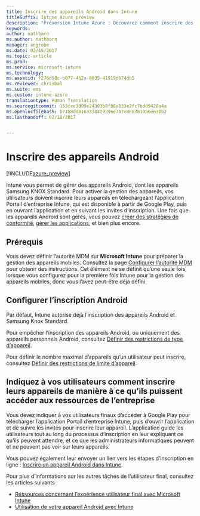 ```yaml
---
title: Inscrire des appareils Android dans Intune
titleSuffix: Intune Azure preview
description: "Préversion Intune Azure : Découvrez comment inscrire des appareils Android dans la préversion d’Intune Azure."
keywords: 
author: nathbarn
ms.author: nathbarn
manager: angrobe
ms.date: 02/15/2017
ms.topic: article
ms.prod: 
ms.service: microsoft-intune
ms.technology: 
ms.assetid: f276d98c-b077-452a-8835-41919d674db5
ms.reviewer: chrisbal
ms.suite: ems
ms.custom: intune-azure
translationtype: Human Translation
ms.sourcegitcommit: 153cce3809e24303b8f88a833e2fc7bdd9428a4a
ms.openlocfilehash: b7188dd8163334429396e7b7c8687810a6e63bb2
ms.lasthandoff: 02/18/2017


---
```


# <a name="enroll-android-devices"></a>Inscrire des appareils Android

[!INCLUDE[azure_preview](../includes/azure_preview.md)]

Intune vous permet de gérer des appareils Android, dont les appareils Samsung KNOX Standard. Pour activer la gestion des appareils, vos utilisateurs doivent inscrire leurs appareils en téléchargeant l’application Portail d’entreprise Intune, qui est disponible à partir de Google Play, puis en ouvrant l’application et en suivant les invites d’inscription. Une fois que les appareils Android sont gérés, vous pouvez [créer des stratégies de conformité](https://docs.microsoft.com/intune-azure/set-device-compliance/create-a-compliance-policy-for-android), [gérer les applications](https://docs.microsoft.com/intune-azure/manage-apps/what-is-app-management), et bien plus encore.

## <a name="prerequisite"></a>Prérequis

Vous devez définir l’autorité MDM sur **Microsoft Intune** pour préparer la gestion des appareils mobiles. Consultez la page [Configurer l’autorité MDM](set-mdm-authority.md) pour obtenir des instructions. Cet élément ne se définit qu’une seule fois, lorsque vous configurez pour la première fois Intune pour la gestion des appareils mobiles, donc vous l’avez peut-être déjà défini. 

## <a name="set-up-android-enrollment"></a>Configurer l’inscription Android

Par défaut, Intune autorise déjà l’inscription des appareils Android et Samsung Knox Standard. 

Pour empêcher l’inscription des appareils Android, ou uniquement des appareils personnels Android, consultez [Définir des restrictions de type d’appareil](https://docs.microsoft.com/intune-azure/enroll-devices/set-enrollment-restrictions#set-device-type-restrictions). 

Pour définir le nombre maximal d’appareils qu’un utilisateur peut inscrire, consultez [Définir des restrictions de limite d’appareil](https://docs.microsoft.com/intune-azure/enroll-devices/set-enrollment-restrictions#set-device-limit-restrictions).

## <a name="tell-your-users-how-to-enroll-their-devices-to-access-company-resources"></a>Indiquez à vos utilisateurs comment inscrire leurs appareils de manière à ce qu’ils puissent accéder aux ressources de l’entreprise

Vous devez indiquer à vos utilisateurs finaux d’accéder à Google Play pour télécharger l’application Portail d’entreprise Intune, puis d’ouvrir l’application et de suivre les invites pour inscrire leur appareil. L’application guide les utilisateurs tout au long du processus d’inscription en leur expliquant ce qu’ils peuvent attendre, et ce que les administrateurs informatiques peuvent et ne peuvent pas voir sur leurs appareils.

Vous pouvez également leur envoyer un lien vers les étapes d’inscription en ligne : [Inscrire un appareil Android dans Intune](https://docs.microsoft.com/intune/enduser/enroll-your-device-in-intune-android). 

Pour plus d’informations sur les autres tâches de l’utilisateur final, consultez les articles suivants :

- [Ressources concernant l’expérience utilisateur final avec Microsoft Intune](https://docs.microsoft.com/intune/deploy-use/what-to-tell-your-end-users-about-using-microsoft-intune)
- [Utilisation de votre appareil Android avec Intune](https://docs.microsoft.com/intune/enduser/using-your-android-device-with-intune)
